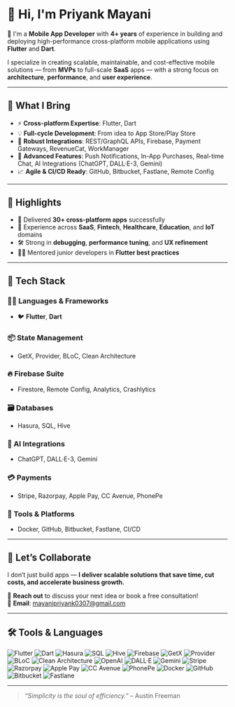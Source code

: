 # 👋 Hi, I'm Priyank Mayani

🚀 I'm a **Mobile App Developer** with **4+ years** of experience in building and deploying high-performance cross-platform mobile applications using **Flutter** and **Dart**.

I specialize in creating scalable, maintainable, and cost-effective mobile solutions — from **MVPs** to full-scale **SaaS** apps — with a strong focus on **architecture**, **performance**, and **user experience**.

---

## 💼 What I Bring

- ⚡ **Cross-platform Expertise**: Flutter, Dart  
- 💡 **Full-cycle Development**: From idea to App Store/Play Store  
- 🔧 **Robust Integrations**: REST/GraphQL APIs, Firebase, Payment Gateways, RevenueCat, WorkManager  
- 🧩 **Advanced Features**: Push Notifications, In-App Purchases, Real-time Chat, AI Integrations (ChatGPT, DALL·E-3, Gemini)  
- 📈 **Agile & CI/CD Ready**: GitHub, Bitbucket, Fastlane, Remote Config  

---

## 🚀 Highlights

- 📱 Delivered **30+ cross-platform apps** successfully  
- 💼 Experience across **SaaS**, **Fintech**, **Healthcare**, **Education**, and **IoT** domains  
- 🛠 Strong in **debugging**, **performance tuning**, and **UX refinement**  
- 👨‍🏫 Mentored junior developers in **Flutter best practices**  

---

## 🧰 Tech Stack

### 👨‍💻 Languages & Frameworks  
- 🐦 **Flutter**, **Dart**

### 📦 State Management  
- GetX, Provider, BLoC, Clean Architecture

### 🔥 Firebase Suite  
- Firestore, Remote Config, Analytics, Crashlytics

### 🗃 Databases  
- Hasura, SQL, Hive

### 🤖 AI Integrations  
- ChatGPT, DALL·E-3, Gemini

### 💳 Payments  
- Stripe, Razorpay, Apple Pay, CC Avenue, PhonePe

### 🐳 Tools & Platforms  
- Docker, GitHub, Bitbucket, Fastlane, CI/CD

---

## 💬 Let’s Collaborate

I don’t just build apps — **I deliver scalable solutions that save time, cut costs, and accelerate business growth.**

📩 **Reach out** to discuss your next idea or book a free consultation!  
📧 **Email**: [mayanipriyank0307@gmail.com](mailto:mayanipriyank0307@gmail.com)

---
## 🛠️ Tools & Languages

![Flutter](https://img.shields.io/badge/Flutter-02569B?style=for-the-badge&logo=flutter&logoColor=white)
![Dart](https://img.shields.io/badge/Dart-0175C2?style=for-the-badge&logo=dart&logoColor=white)
![Hasura](https://img.shields.io/badge/Hasura-1EB4D4?style=for-the-badge&logo=hasura&logoColor=white)
![SQL](https://img.shields.io/badge/SQL-4479A1?style=for-the-badge&logo=postgresql&logoColor=white)
![Hive](https://img.shields.io/badge/Hive-F3C614?style=for-the-badge&logo=hive&logoColor=black)
![Firebase](https://img.shields.io/badge/Firebase-FFCA28?style=for-the-badge&logo=firebase&logoColor=black)
![GetX](https://img.shields.io/badge/GetX-4B3263?style=for-the-badge&logo=flutter&logoColor=white)
![Provider](https://img.shields.io/badge/Provider-009688?style=for-the-badge&logo=flutter&logoColor=white)
![BLoC](https://img.shields.io/badge/BLoC-3985FF?style=for-the-badge&logo=bloc&logoColor=white)
![Clean Architecture](https://img.shields.io/badge/Clean--Architecture-6C63FF?style=for-the-badge)
![OpenAI](https://img.shields.io/badge/ChatGPT-412991?style=for-the-badge&logo=openai&logoColor=white)
![DALL·E](https://img.shields.io/badge/DALL·E-00A67E?style=for-the-badge&logo=openai&logoColor=white)
![Gemini](https://img.shields.io/badge/Gemini-4285F4?style=for-the-badge&logo=google&logoColor=white)
![Stripe](https://img.shields.io/badge/Stripe-008CDD?style=for-the-badge&logo=stripe&logoColor=white)
![Razorpay](https://img.shields.io/badge/Razorpay-02042B?style=for-the-badge&logo=razorpay&logoColor=white)
![Apple Pay](https://img.shields.io/badge/Apple--Pay-000000?style=for-the-badge&logo=apple&logoColor=white)
![CC Avenue](https://img.shields.io/badge/CCAvenue-034EA2?style=for-the-badge)
![PhonePe](https://img.shields.io/badge/PhonePe-5F259F?style=for-the-badge&logo=phonepe&logoColor=white)
![Docker](https://img.shields.io/badge/Docker-2496ED?style=for-the-badge&logo=docker&logoColor=white)
![GitHub](https://img.shields.io/badge/GitHub-181717?style=for-the-badge&logo=github&logoColor=white)
![Bitbucket](https://img.shields.io/badge/Bitbucket-0052CC?style=for-the-badge&logo=bitbucket&logoColor=white)
![Fastlane](https://img.shields.io/badge/Fastlane-F32C3C?style=for-the-badge&logo=fastlane&logoColor=white)

---

> *“Simplicity is the soul of efficiency.”* – Austin Freeman
